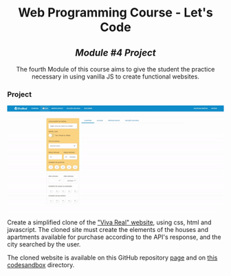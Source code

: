 <h1 align=center>
	<b>Web Programming Course - Let's Code</b>
</h1>

<h2 align=center>
	 <i>Module #4 Project</i>
</h2>

<p align=center>
  The fourth Module of this course aims to give the student the practice necessary in using vanilla JS to create functional websites. 
</p>

<h3>
	 <b>Project</b>
</h3>

<div align=center>
	<img src="https://github.com/caroldaniel/LetsCode-WebProgramming-Module4/blob/421e693d6760b59b6537ba495cbc044f968e6398/VivaRealClone-Working.gif"/>
</div>

Create a simplified clone of the ["Viva Real" website](https://www.vivareal.com.br/venda/), using css, html and javascript. 
The cloned site must create the elements of the houses and apartments available for purchase according to the API's response, and the city searched by the user. 

The cloned website is available on this GitHub repository [page](https://caroldaniel.github.io/LetsCode-WebProgramming-Module4/) and on [this codesandbox](https://codesandbox.io/s/santandercoders-web-project-module-4-9uwsi?file=/index.html) directory.



